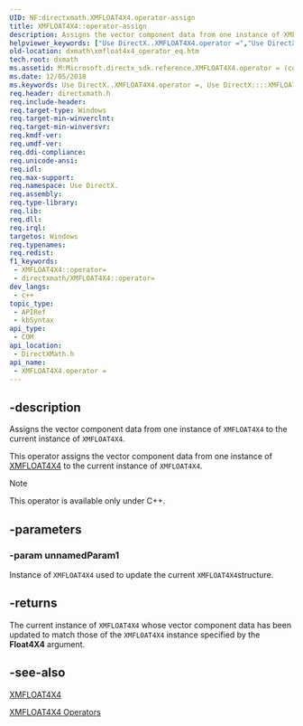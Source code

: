 ```yaml
---
UID: NF:directxmath.XMFLOAT4X4.operator-assign
title: XMFLOAT4X4::operator-assign
description: Assigns the vector component data from one instance of XMFLOAT4X4 to the current instance of XMFLOAT4X4.
helpviewer_keywords: ["Use DirectX..XMFLOAT4X4.operator =","Use DirectX::::XMFLOAT4X4::operator =","XMFLOAT4X4 structure [DirectX Math Support APIs]","operator = method","XMFLOAT4X4.operator =","XMFLOAT4X4.operator-assign","XMFLOAT4X4.operator=","XMFLOAT4X4::operator-assign","XMFLOAT4X4::operator=","dxmath.xmfloat4x4_operator_eq","operator = method [DirectX Math Support APIs]","operator = method [DirectX Math Support APIs]","XMFLOAT4X4 structure","operator="]
old-location: dxmath\xmfloat4x4_operator_eq.htm
tech.root: dxmath
ms.assetid: M:Microsoft.directx_sdk.reference.XMFLOAT4X4.operator = (const XMFLOAT4X4)
ms.date: 12/05/2018
ms.keywords: Use DirectX..XMFLOAT4X4.operator =, Use DirectX::::XMFLOAT4X4::operator =, XMFLOAT4X4 structure [DirectX Math Support APIs],operator = method, XMFLOAT4X4.operator =, XMFLOAT4X4.operator-assign, XMFLOAT4X4.operator=, XMFLOAT4X4::operator-assign, XMFLOAT4X4::operator=, dxmath.xmfloat4x4_operator_eq, operator = method [DirectX Math Support APIs], operator = method [DirectX Math Support APIs],XMFLOAT4X4 structure, operator=
req.header: directxmath.h
req.include-header: 
req.target-type: Windows
req.target-min-winverclnt: 
req.target-min-winversvr: 
req.kmdf-ver: 
req.umdf-ver: 
req.ddi-compliance: 
req.unicode-ansi: 
req.idl: 
req.max-support: 
req.namespace: Use DirectX.
req.assembly: 
req.type-library: 
req.lib: 
req.dll: 
req.irql: 
targetos: Windows
req.typenames: 
req.redist: 
f1_keywords:
 - XMFLOAT4X4::operator=
 - directxmath/XMFLOAT4X4::operator=
dev_langs:
 - c++
topic_type:
 - APIRef
 - kbSyntax
api_type:
 - COM
api_location:
 - DirectXMath.h
api_name:
 - XMFLOAT4X4.operator =
---
```


## -description

Assigns the vector component data from one instance of <code>XMFLOAT4X4</code> to the current instance of <code>XMFLOAT4X4</code>.

This operator assigns the vector component data from one instance of <a href="/windows/win32/api/directxmath/ns-directxmath-xmfloat4x4">XMFLOAT4X4</a> to the current instance of <code>XMFLOAT4X4</code>.

> [!NOTE]
> This operator is available only under C++.

## -parameters

### -param unnamedParam1

Instance of <code>XMFLOAT4X4</code> used to update the current <code>XMFLOAT4X4</code>structure.

## -returns

The current instance of <code>XMFLOAT4X4</code> whose vector component data has been updated to match those of the <code>XMFLOAT4X4</code> instance specified by the <b>Float4X4</b> argument.

## -see-also

<a href="/windows/win32/api/directxmath/ns-directxmath-xmfloat4x4">XMFLOAT4X4</a>

<a href="https://msdn.microsoft.com/e52712dc-2d94-4bc1-a0e8-2ea274bc3062">XMFLOAT4X4 Operators</a>
